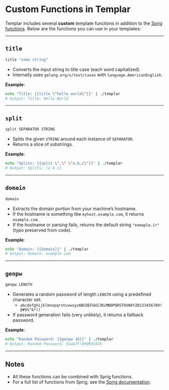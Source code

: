# Custom Functions in Templar

Templar includes several **custom** template functions in addition to the [Sprig functions](https://github.com/Masterminds/sprig). Below are the functions you can use in your templates:

---

## `title`

```go
title "some string"
```

- Converts the input string to title case (each word capitalized).
- Internally uses `golang.org/x/text/cases` with `language.AmericanEnglish`.

**Example**:
```bash
echo "Title: {{title \"hello world\"}}" | ./templar
# Output: Title: Hello World
```

---

## `split`

```go
split SEPARATOR STRING
```

- Splits the given `STRING` around each instance of `SEPARATOR`.
- Returns a slice of substrings.

**Example**:
```bash
echo "Splits: {{split \",\" \"a,b,c\"}}" | ./templar
# Output: Splits: [a b c]
```

---

## `domain`

```go
domain
```

- Extracts the domain portion from your machine’s hostname.
- If the hostname is something like `myhost.example.com`, it returns `example.com`.
- If the hostname or parsing fails, returns the default string `"exmaple.ir"` (typo preserved from code).

**Example**:
```bash
echo "Domain: {{domain}}" | ./templar
# Output: Domain: example.com
```

---

## `genpw`

```go
genpw LENGTH
```

- Generates a random password of length `LENGTH` using a predefined character set:
  - `abcdefghijklmnopqrstuvwxyzABCDEFGHIJKLMNOPQRSTUVWXYZ0123456789!@#$%^&*()`
- If password generation fails (very unlikely), it returns a fallback password.

**Example**:
```bash
echo "Random Password: {{genpw 16}}" | ./templar
# Output: Random Password: 5iw&fT!OHQM3C0Jk
```

---

## Notes

- All these functions can be combined with Sprig functions.  
- For a full list of functions from Sprig, see the [Sprig documentation](https://masterminds.github.io/sprig/).

